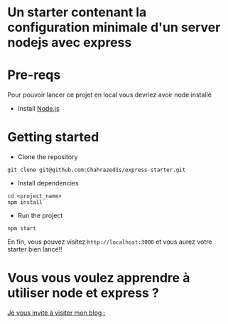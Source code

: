 # Un starter contenant la configuration minimale d'un server nodejs avec express

# Pre-reqs
Pour pouvoir lancer ce projet en local vous devriez avoir node installé
- Install [Node.js](https://nodejs.org/en/)


# Getting started
- Clone the repository
```
git clone git@github.com:ChahrazedIs/express-starter.git
```
- Install dependencies
```
cd <project_name>
npm install
```
- Run the project
```
npm start
```

En fin, vous pouvez visitez `http://localhost:3000` et vous aurez votre starter bien lancé!!


# Vous vous voulez apprendre à utiliser node et express ?

[Je vous invite à visiter mon blog : ](https://chahrazed-ismail.com/tutoriel/creer-une-application-de-gestion-des-taches-avec-nodejs) 


